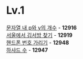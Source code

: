 # Lv.1

[문자열 내 p와 y의 개수](https://github.com/wayandway/algorithms-javascript/blob/main/programmers/Lv1/12916.js) - **12916** <br>
[서울에서 김서방 찾기](https://github.com/wayandway/algorithms-javascript/blob/main/programmers/Lv1/12919.js) - **12919** <br>
[핸드폰 번호 가리기](https://github.com/wayandway/algorithms-javascript/blob/main/programmers/Lv1/12948.js) - **12948** <br>
[하샤드 수](https://github.com/wayandway/algorithms-javascript/blob/main/programmers/Lv1/12947.js) - **12947** <br>
